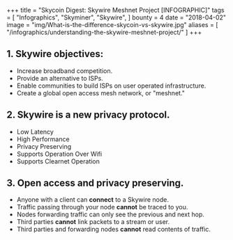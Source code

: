 +++
title = "Skycoin Digest: Skywire Meshnet Project [INFOGRAPHIC]"
tags = [
    "Infographics",
    "Skyminer",
    "Skywire",
]
bounty = 4
date = "2018-04-02"
image = "img/What-is-the-difference-skycoin-vs-skywire.jpg"
aliases = [
	"/infographics/understanding-the-skywire-meshnet-project/"
]
+++

## 1. Skywire objectives:

* Increase broadband competition.
* Provide an alternative to ISPs.
* Enable communities to build ISPs on user operated infrastructure.
* Create a global open access mesh network, or "meshnet."

## 2. Skywire is a new privacy protocol.

* Low Latency
* High Performance
* Privacy Preserving
* Supports Operation Over Wifi
* Supports Clearnet Operation

## 3. Open access and privacy preserving.

* Anyone with a client can __connect__ to a Skywire node.
* Traffic passing through your node __cannot__ be traced to you.
* Nodes forwarding traffic can only see the previous and next hop.
* Third parties __cannot__ link packets to a stream or user.
* Third parties and forwarding nodes __cannot__ read contents of traffic.
